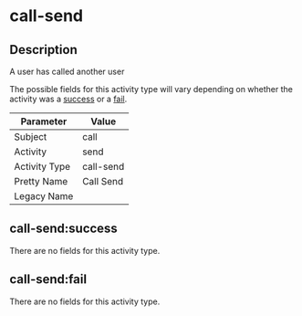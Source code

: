 call-send
=========

Description
-----------
A user has called another user

The possible fields for this activity type will vary depending on whether the activity was a [success](#call-sendsuccess) or a [fail](#call-sendfail).

| Parameter     | Value     |
| ------------- | --------- |
| Subject       | call      |
| Activity      | send      |
| Activity Type | call-send |
| Pretty Name   | Call Send |
| Legacy Name   |           |

call-send:success
-----------------

There are no fields for this activity type.


call-send:fail
--------------

There are no fields for this activity type.
